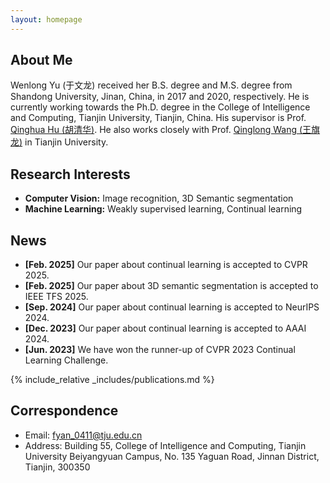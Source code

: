 ```yaml
---
layout: homepage
---
```


## About Me
Wenlong Yu (于文龙) received her B.S. degree and M.S. degree from Shandong University, Jinan, China, in 2017 and 2020, respectively. He is currently working towards the Ph.D. degree in the College of Intelligence and Computing, Tianjin University, Tianjin, China. His supervisor is Prof. [Qinghua Hu (胡清华)](https://cic.tju.edu.cn/faculty/huqinghua/index.html). He also works closely with Prof. [Qinglong Wang (王旗龙)](https://csqlwang.github.io/homepage/) in Tianjin University. 

## Research Interests

- **Computer Vision:** Image recognition, 3D Semantic segmentation
- **Machine Learning:** Weakly supervised learning, Continual learning

## News
- **[Feb. 2025]** Our paper about continual learning is accepted to CVPR 2025.
- **[Feb. 2025]** Our paper about 3D semantic segmentation is accepted to IEEE TFS 2025.
- **[Sep. 2024]** Our paper about continual learning is accepted to NeurIPS 2024.
- **[Dec. 2023]** Our paper about continual learning is accepted to AAAI 2024.
- **[Jun. 2023]** We have won the runner-up of CVPR 2023 Continual Learning Challenge.

{% include_relative _includes/publications.md %}

## Correspondence
- Email: fyan_0411@tju.edu.cn
- Address: Building 55, College of Intelligence and Computing, Tianjin University Beiyangyuan Campus, No. 135 Yaguan Road, Jinnan District, Tianjin, 300350 
